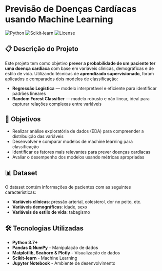 # Previsão de Doenças Cardíacas usando Machine Learning

![Python](https://img.shields.io/badge/Python-3.7%2B-blue)
![Scikit-learn](https://img.shields.io/badge/Scikit--learn-1.2%2B-orange)
![License](https://img.shields.io/badge/License-MIT-green)

## 📋 Descrição do Projeto

Este projeto tem como objetivo **prever a probabilidade de um paciente ter uma doença cardíaca** com base em variáveis clínicas, demográficas e de estilo de vida. Utilizando técnicas de **aprendizado supervisionado**, foram aplicados e comparados dois modelos de classificação:

- **Regressão Logística** — modelo interpretável e eficiente para identificar padrões lineares
- **Random Forest Classifier** — modelo robusto e não linear, ideal para capturar relações complexas entre variáveis

## 🎯 Objetivos

- Realizar análise exploratória de dados (EDA) para compreender a distribuição das variáveis
- Desenvolver e comparar modelos de machine learning para classificação
- Identificar os fatores mais relevantes para prever doenças cardíacas
- Avaliar o desempenho dos modelos usando métricas apropriadas

## 📊 Dataset

O dataset contém informações de pacientes com as seguintes características:

- **Variáveis clínicas**: pressão arterial, colesterol, dor no peito, etc.
- **Variáveis demográficas**: idade, sexo
- **Variáveis de estilo de vida**: tabagismo

## 🛠️ Tecnologias Utilizadas

- **Python 3.7+**
- **Pandas & NumPy** - Manipulação de dados
- **Matplotlib, Seaborn & Plotly** - Visualização de dados
- **Scikit-learn** - Machine Learning
- **Jupyter Notebook** - Ambiente de desenvolvimento